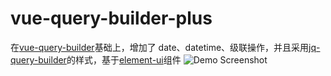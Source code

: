 # vue-query-builder-plus

在[vue-query-builder](https://dabernathy89.github.io/vue-query-builder/)基础上，增加了 date、datetime、级联操作，并且采用[jq-query-builder](https://querybuilder.js.org/index.html)的样式，基于[element-ui](http://element.eleme.io)组件
![Demo Screenshot](https://github.com/kongwang/vue-query-builder-plus/blob/master/public/example.png 'Demo screenshot')
